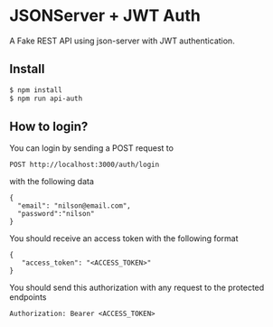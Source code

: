 # JSONServer + JWT Auth

A Fake REST API using json-server with JWT authentication.

## Install

```bash
$ npm install
$ npm run api-auth
```

## How to login?

You can login by sending a POST request to

```
POST http://localhost:3000/auth/login
```

with the following data

```
{
  "email": "nilson@email.com",
  "password":"nilson"
}
```

You should receive an access token with the following format

```
{
   "access_token": "<ACCESS_TOKEN>"
}
```

You should send this authorization with any request to the protected endpoints

```
Authorization: Bearer <ACCESS_TOKEN>
```
